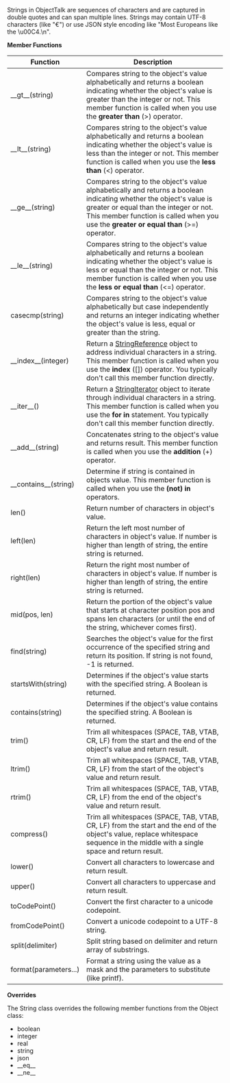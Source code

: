 Strings in ObjectTalk are sequences of characters and are captured in
double quotes and can span multiple lines. Strings may contain UTF-8
characters (like "€") or use JSON style encoding like
"Most Europeans like the \u00C4.\n".

**Member Functions**

| Function | Description |
| ------ | ----------- |
| \_\_gt__(string) | Compares string to the object's value alphabetically and returns a boolean indicating whether the object's value is greater than the integer or not. This member function is called when you use the **greater than** (>) operator. |
| \_\_lt__(string) | Compares string to the object's value alphabetically and returns a boolean indicating whether the object's value is less than the integer or not. This member function is called when you use the **less than** (<) operator. |
| \_\_ge__(string) | Compares string to the object's value alphabetically and returns a boolean indicating whether the object's value is greater or equal than the integer or not. This member function is called when you use the **greater or equal than** (>=) operator. |
| \_\_le__(string) | Compares string to the object's value alphabetically and returns a boolean indicating whether the object's value is less or equal than the integer or not. This member function is called when you use the **less or equal than** (<=) operator. |
| casecmp(string) | Compares string to the object's value alphabetically but case independently and returns an integer indicating whether the object's value is less, equal or greater than the string. |
| \_\_index__(integer) | Return a [StringReference](StringReference.md) object to address individual characters in a string. This member function is called when you use the **index** ([]) operator. You typically don't call this member function directly. |
| \_\_iter__() | Return a [StringIterator](StringIterator.md) object to iterate through individual characters in a string. This member function is called when you use the **for in** statement. You typically don't call this member function directly. |
| \_\_add__(string) | Concatenates string to the object's value and returns result. This member function is called when you use the **addition** (+) operator. |
| \_\_contains__(string) | Determine if string is contained in objects value. This member function is called when you use the **(not) in** operators. |
| len() | Return number of characters in object's value. |
| left(len) | Return the left most number of characters in object's value. If number is higher than length of string, the entire string is returned. |
| right(len) | Return the right most number of characters in object's value. If number is higher than length of string, the entire string is returned. |
| mid(pos, len) | Return the portion of the object's value that starts at character position pos and spans len characters (or until the end of the string, whichever comes first). |
| find(string) | Searches the object's value for the first occurrence of the specified string and return its position. If string is not found, -1 is returned. |
| startsWith(string) | Determines if the object's value starts with the specified string. A Boolean is returned. |
| contains(string) | Determines if the object's value contains the specified string. A Boolean is returned. |
| trim() | Trim all whitespaces (SPACE, TAB, VTAB, CR, LF) from the start and the end of the object's value and return result. |
| ltrim() | Trim all whitespaces (SPACE, TAB, VTAB, CR, LF) from the start of the object's value and return result. |
| rtrim() | Trim all whitespaces (SPACE, TAB, VTAB, CR, LF) from the end of the object's value and return result. |
| compress() | Trim all whitespaces (SPACE, TAB, VTAB, CR, LF) from the start and the end of the object's value, replace whitespace sequence in the middle with a single space and return result. |
| lower() | Convert all characters to lowercase and return result. |
| upper() | Convert all characters to uppercase and return result. |
| toCodePoint() | Convert the first character to a unicode codepoint. |
| fromCodePoint() | Convert a unicode codepoint to a UTF-8 string. |
| split(delimiter) | Split string based on delimiter and return array of substrings. |
| format(parameters...) | Format a string using the value as a mask and the parameters to substitute (like printf). |

**Overrides**

The String class overrides the following member functions from the Object class:

* boolean
* integer
* real
* string
* json
* \_\_eq__
* \_\_ne__

